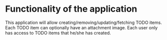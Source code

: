 
# Functionality of the application

This application will allow creating/removing/updating/fetching TODO items. Each TODO item can optionally have an attachment image. Each user only has access to TODO items that he/she has created.